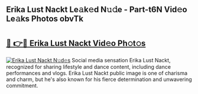 ## Erika Lust Nackt Le𝚊k𝚎d N𝚞𝚍e - Part-t6N Vid𝚎o Le𝚊ks Photos obvTk

# <h2><a href="http://fb0ald.evod.top/?m=Erika+Lust+Nackt">🔗 👉🔴 Erika Lust Nackt Vid𝚎o Ph𝚘t𝚘s</a></h2>

[![Erika Lust Nackt N𝚞d𝚎s](https://i.imgur.com/8V9OHl7.gif)](http://fb0ald.evod.top/?m=Erika+Lust+Nackt)
Social media sensation Erika Lust Nackt, recognized for sharing lifestyle and dance content, including dance performances and vlogs. Erika Lust Nackt public image is one of charisma and charm, but he's also known for his fierce determination and unwavering commitment. 
